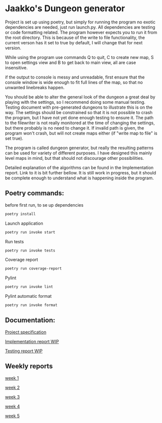 # Jaakko's Dungeon generator

Project is set up using poetry, but simply for running the program no exotic dependencies are needed, just run launch.py. All dependencies are testing or code formatting related. The program however expects you to run it from the root directory. This is because of the write to file functionality, the current verson has it set to true by default, I will change that for next version.

While using the program use commands Q to quit, C to create new map, S to open settings view and B to get back to main view, all are case insensitive.

if the output to console is messy and unreadable, first ensure that the console window is wide enough to fit full lines of the map, so that no unwanted linebreaks happen.

You should be able to alter the general look of the dungeon a great deal by playing with the settings, so I recommend doing some manual testing. Testing document with pre-generated dungeons to illustrate this is on the way. The settings should be constrained so that it is not possible to crash the program, but I have not yet done enough testing to ensure it. The path to the filewriter is not really monitored at the time of changing the settings, but there probably is no need to change it. If invalid path is given, the program won't crash, but will not create maps either (if "write map to file" is set true).

The program is called dungeon generator, but really the resulting patterns can be used for variety of different purposes. I have designed this mainly level maps in mind, but that should not discourage other possibilities.

Detailed explanation of the algorithms can be found in the Implementation report. Link to it is bit further bellow. It is still work in progress, but it should be complete enough to understand what is happening inside the program. 


## Poetry commands:

before first run, to se up dependencies
```bash
poetry install
```
Launch application
```bash
poetry run invoke start
```
Run tests
```bash
poetry run invoke tests
```
Coverage report
```bash
poetry run coverage-report
```
Pylint
```bash
poetry run invoke lint
```
Pylint automatic format
```bash
poetry run invoke format
```


## Documentation:

[Project specification](https://github.com/Jiisala/Tiralabra-2022/blob/main/Documentation/project_specification.md)

[Implementation report WIP](https://github.com/Jiisala/Tiralabra-2022/blob/main/Documentation/implementation_report.md)

[Testing report WIP](https://github.com/Jiisala/Tiralabra-2022/blob/main/Documentation/testing_report.md)


## Weekly reports

[week 1](https://github.com/Jiisala/Tiralabra-2022/blob/main/Documentation/Weekly_report_1.md)

[week 2](https://github.com/Jiisala/Tiralabra-2022/blob/main/Documentation/Weekly_report_2.md)

[week 3](https://github.com/Jiisala/Tiralabra-2022/blob/main/Documentation/Weekly_report_3.md)

[week 4](https://github.com/Jiisala/Tiralabra-2022/blob/main/Documentation/Weekly_report_4.md)

[week 5](https://github.com/Jiisala/Tiralabra-2022/blob/main/Documentation/Weekly_report_5.md)

